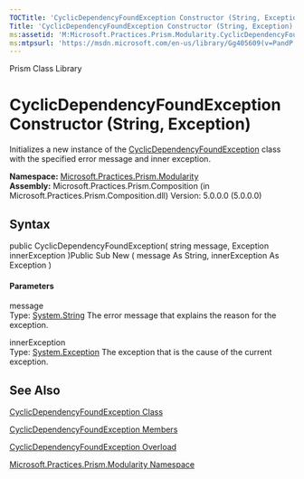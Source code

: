 ```yaml
---
TOCTitle: 'CyclicDependencyFoundException Constructor (String, Exception)'
Title: 'CyclicDependencyFoundException Constructor (String, Exception) (Microsoft.Practices.Prism.Modularity)'
ms:assetid: 'M:Microsoft.Practices.Prism.Modularity.CyclicDependencyFoundException.\#ctor(System.String,System.Exception)'
ms:mtpsurl: 'https://msdn.microsoft.com/en-us/library/Gg405609(v=PandP.50)'
---
```


Prism Class Library

CyclicDependencyFoundException Constructor (String, Exception)
==============================================================

Initializes a new instance of the [CyclicDependencyFoundException](https://msdn.microsoft.com/t:microsoft.practices.prism.modularity.cyclicdependencyfoundexception) class with the specified error message and inner exception.

**Namespace:** [Microsoft.Practices.Prism.Modularity](https://msdn.microsoft.com/n:microsoft.practices.prism.modularity)
**Assembly:** Microsoft.Practices.Prism.Composition (in Microsoft.Practices.Prism.Composition.dll) Version: 5.0.0.0 (5.0.0.0)

## Syntax


<span id="syntaxToggle"></span>public CyclicDependencyFoundException( string message, Exception innerException )Public Sub New ( message As String, innerException As Exception )
#### Parameters

message  
Type: [System.String](http://msdn2.microsoft.com/en-us/library/s1wwdcbf)
The error message that explains the reason for the exception.

innerException  
Type: [System.Exception](http://msdn2.microsoft.com/en-us/library/c18k6c59)
The exception that is the cause of the current exception.

See Also
--------


[CyclicDependencyFoundException Class](https://msdn.microsoft.com/t:microsoft.practices.prism.modularity.cyclicdependencyfoundexception)

[CyclicDependencyFoundException Members](https://msdn.microsoft.com/allmembers.t:microsoft.practices.prism.modularity.cyclicdependencyfoundexception)

[CyclicDependencyFoundException Overload](https://msdn.microsoft.com/overload:microsoft.practices.prism.modularity.cyclicdependencyfoundexception.)

[Microsoft.Practices.Prism.Modularity Namespace](https://msdn.microsoft.com/n:microsoft.practices.prism.modularity)
